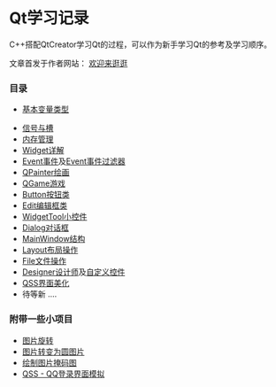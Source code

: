 # Qt学习记录

C++搭配QtCreator学习Qt的过程，可以作为新手学习Qt的参考及学习顺序。

文章首发于作者网站： [欢迎来逛逛](https://helloylh.com)

### 目录

* [基本变量类型](02_VarientType)

- [信号与槽](03_SignalAndSlots)
- [内存管理](04_MemoryManagerMation)
- [Widget详解](05_Widget)
- [Event事件](06_Event)及[Event事件过滤器](06_EventFilter)
- [QPainter绘画](07_Painter)
- [QGame游戏](08_QGame)
- [Button按钮类](09_Button)
- [Edit编辑框类](10_Edit)
- [WidgetTool小控件](11_widgetTool)
- [Dialog对话框](12_Dialog)
- [MainWindow结构](12_MainWindow)
- [Layout布局操作](13_Layout)
- [File文件操作](14_FileOperation)
- [Designer设计师](15_Designer)及[自定义控件](15_custormWidget)
- [QSS界面美化](16_qss)
- 待等新 ....

### 附带一些小项目
* [图片旋转](pictureRotate)
* [图片转变为圆图片](project_PictureToCircle)
* [绘制图片掩码图](project_PictureToMask)
* [QSS - QQ登录界面模拟](17_QQlogin)
